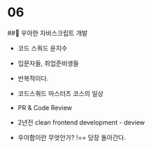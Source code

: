 # 06

## 우아한 자바스크립트 개발

- 코드 스쿼드 윤지수

- 입문자들, 취업준비생들
- 반복적이다.
- 코드스쿼드 마스터즈 코스의 일상
- PR & Code Review

- 2년전 clean frontend development - deview
- 우아함이란 무엇안가? !== 당장 돌아간다.